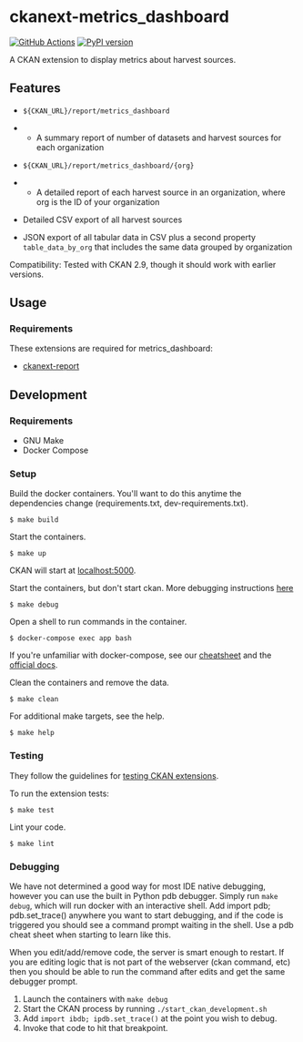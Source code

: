 # ckanext-metrics_dashboard

[![GitHub Actions](https://github.com/GSA/ckanext-metrics_dashboard/actions/workflows/publish.yml/badge.svg)](https://github.com/GSA/ckanext-metrics_dashboard/actions/workflows/publish.yml)
[![PyPI version](https://badge.fury.io/py/ckanext-metrics_dashboard.svg)](https://badge.fury.io/py/ckanext-metrics_dashboard)

A CKAN extension to display metrics about harvest sources.

## Features

-   `${CKAN_URL}/report/metrics_dashboard`
-   -   A summary report of number of datasets and harvest sources for each organization

-   `${CKAN_URL}/report/metrics_dashboard/{org}`
-   -   A detailed report of each harvest source in an organization, where org is the ID of your organization

-   Detailed CSV export of all harvest sources
-   JSON export of all tabular data in CSV plus a second property `table_data_by_org` that includes the same data grouped by organization

Compatibility: Tested with CKAN 2.9, though it should work with earlier versions.

## Usage

### Requirements

These extensions are required for metrics_dashboard:

-   [ckanext-report](https://github.com/ckan/ckanext-report/)

## Development

### Requirements

-   GNU Make
-   Docker Compose

### Setup

Build the docker containers. You'll want to do this anytime the dependencies
change (requirements.txt, dev-requirements.txt).

    $ make build

Start the containers.

    $ make up

CKAN will start at [localhost:5000](http://localhost:5000).

Start the containers, but don't start ckan. More debugging instructions [here](#Debugging)

    $ make debug

Open a shell to run commands in the container.

    $ docker-compose exec app bash

If you're unfamiliar with docker-compose, see our
[cheatsheet](https://github.com/GSA/datagov-deploy/wiki/Docker-Best-Practices#cheatsheet)
and the [official docs](https://docs.docker.com/compose/reference/).

Clean the containers and remove the data.

    $ make clean

For additional make targets, see the help.

    $ make help

### Testing

They follow the guidelines for [testing CKAN extensions](https://docs.ckan.org/en/2.8/extensions/testing-extensions.html#testing-extensions).

To run the extension tests:

    $ make test

Lint your code.

    $ make lint

### Debugging

We have not determined a good way for most IDE native debugging, however you can use the built in Python pdb debugger. Simply run `make debug`, which will run docker with an interactive shell. Add import pdb; pdb.set_trace() anywhere you want to start debugging, and if the code is triggered you should see a command prompt waiting in the shell. Use a pdb cheat sheet when starting to learn like this.

When you edit/add/remove code, the server is smart enough to restart. If you are editing logic that is not part of the webserver (ckan command, etc) then you should be able to run the command after edits and get the same debugger prompt.

1. Launch the containers with `make debug`
2. Start the CKAN process by running `./start_ckan_development.sh`
3. Add `import ibdb; ipdb.set_trace()` at the point you wish to debug.
4. Invoke that code to hit that breakpoint.
